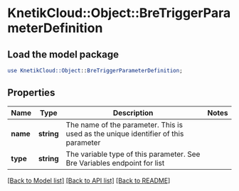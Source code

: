 # KnetikCloud::Object::BreTriggerParameterDefinition

## Load the model package
```perl
use KnetikCloud::Object::BreTriggerParameterDefinition;
```

## Properties
Name | Type | Description | Notes
------------ | ------------- | ------------- | -------------
**name** | **string** | The name of the parameter. This is used as the unique identifier of this parameter | 
**type** | **string** | The variable type of this parameter. See Bre Variables endpoint for list | 

[[Back to Model list]](../README.md#documentation-for-models) [[Back to API list]](../README.md#documentation-for-api-endpoints) [[Back to README]](../README.md)


